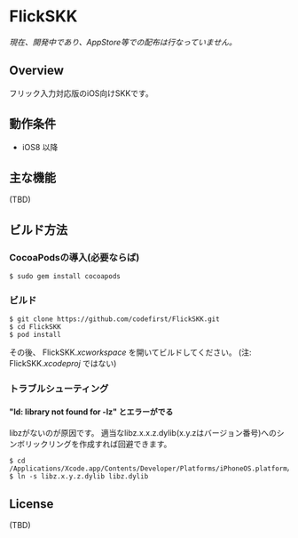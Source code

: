 # FlickSKK
*現在、開発中であり、AppStore等での配布は行なっていません。*

## Overview
フリック入力対応版のiOS向けSKKです。

## 動作条件

 * iOS8 以降

## 主な機能
(TBD)

## ビルド方法

### CocoaPodsの導入(必要ならば)

```
$ sudo gem install cocoapods
```

### ビルド

```
$ git clone https://github.com/codefirst/FlickSKK.git
$ cd FlickSKK
$ pod install
```
その後、 FlickSKK.*xcworkspace* を開いてビルドしてください。 (注: FlickSKK.*xcodeproj* ではない)

### トラブルシューティング
#### "ld: library not found for -lz" とエラーがでる

libzがないのが原因です。 適当なlibz.x.x.z.dylib(x.y.zはバージョン番号)へのシンボリックリングを作成すれば回避できます。

```
$ cd /Applications/Xcode.app/Contents/Developer/Platforms/iPhoneOS.platform/Developer/SDKs/iPhoneOS.sdk/usr/lib
$ ln -s libz.x.y.z.dylib libz.dylib
```

## License
(TBD)
